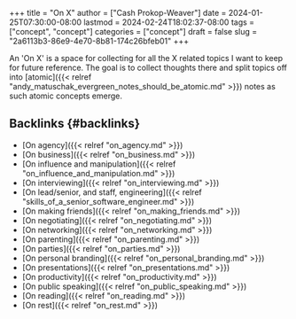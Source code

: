 +++
title = "On X"
author = ["Cash Prokop-Weaver"]
date = 2024-01-25T07:30:00-08:00
lastmod = 2024-02-24T18:02:37-08:00
tags = ["concept", "concept"]
categories = ["concept"]
draft = false
slug = "2a6113b3-86e9-4e70-8b81-174c26bfeb01"
+++

An 'On X' is a space for collecting for all the X related topics I want to keep for future reference. The goal is to collect thoughts there and split topics off into [atomic]({{< relref "andy_matuschak_evergreen_notes_should_be_atomic.md" >}}) notes as such atomic concepts emerge.


## Backlinks {#backlinks}

-   [On agency]({{< relref "on_agency.md" >}})
-   [On business]({{< relref "on_business.md" >}})
-   [On influence and manipulation]({{< relref "on_influence_and_manipulation.md" >}})
-   [On interviewing]({{< relref "on_interviewing.md" >}})
-   [On lead/senior, and staff, engineering]({{< relref "skills_of_a_senior_software_engineer.md" >}})
-   [On making friends]({{< relref "on_making_friends.md" >}})
-   [On negotiating]({{< relref "on_negotiating.md" >}})
-   [On networking]({{< relref "on_networking.md" >}})
-   [On parenting]({{< relref "on_parenting.md" >}})
-   [On parties]({{< relref "on_parties.md" >}})
-   [On personal branding]({{< relref "on_personal_branding.md" >}})
-   [On presentations]({{< relref "on_presentations.md" >}})
-   [On productivity]({{< relref "on_productivity.md" >}})
-   [On public speaking]({{< relref "on_public_speaking.md" >}})
-   [On reading]({{< relref "on_reading.md" >}})
-   [On rest]({{< relref "on_rest.md" >}})
